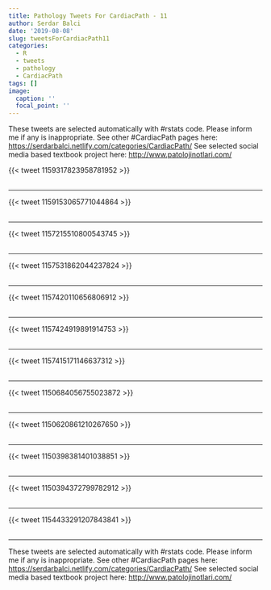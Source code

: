 ```yaml
---
title: Pathology Tweets For CardiacPath - 11
author: Serdar Balci
date: '2019-08-08'
slug: tweetsForCardiacPath11
categories:
  - R
  - tweets
  - pathology
  - CardiacPath
tags: []
image:
  caption: ''
  focal_point: ''
---
```



These tweets are selected automatically with #rstats code. Please inform me if any is inappropriate.
See other #CardiacPath pages here: https://serdarbalci.netlify.com/categories/CardiacPath/ 
See selected social media based textbook project here: http://www.patolojinotlari.com/

{{< tweet 1159317823958781952 >}}
<br>
<br>
<hr>
{{< tweet 1159153065771044864 >}}
<br>
<br>
<hr>
{{< tweet 1157215510800543745 >}}
<br>
<br>
<hr>
{{< tweet 1157531862044237824 >}}
<br>
<br>
<hr>
{{< tweet 1157420110656806912 >}}
<br>
<br>
<hr>
{{< tweet 1157424919891914753 >}}
<br>
<br>
<hr>
{{< tweet 1157415171146637312 >}}
<br>
<br>
<hr>
{{< tweet 1150684056755023872 >}}
<br>
<br>
<hr>
{{< tweet 1150620861210267650 >}}
<br>
<br>
<hr>
{{< tweet 1150398381401038851 >}}
<br>
<br>
<hr>
{{< tweet 1150394372799782912 >}}
<br>
<br>
<hr>
{{< tweet 1154433291207843841 >}}
<br>
<br>
<hr>


These tweets are selected automatically with #rstats code. Please inform me if any is inappropriate.
See other #CardiacPath pages here: https://serdarbalci.netlify.com/categories/CardiacPath/ 
See selected social media based textbook project here: http://www.patolojinotlari.com/
